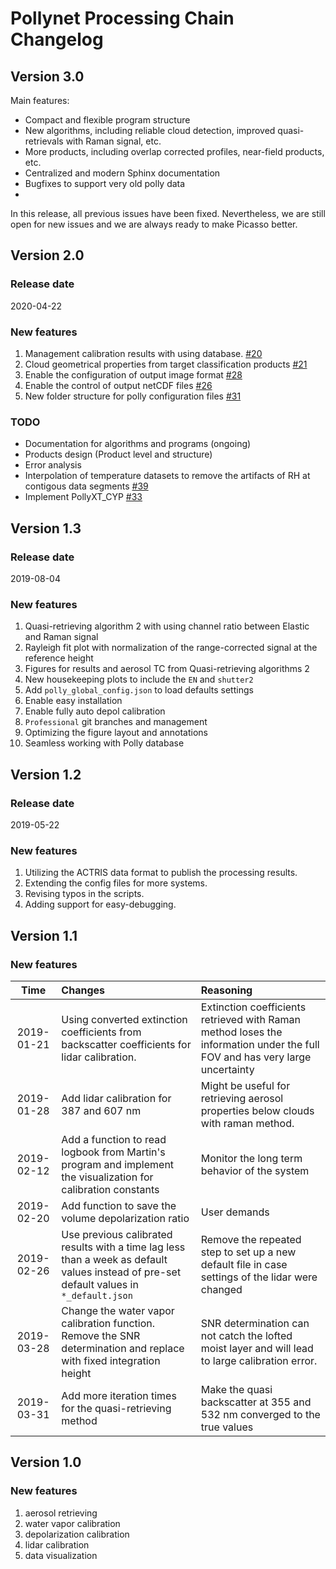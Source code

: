 # Pollynet Processing Chain Changelog

## Version 3.0

Main features:

- Compact and flexible program structure
- New algorithms, including reliable cloud detection, improved quasi-retrievals with Raman signal, etc.
- More products, including overlap corrected profiles, near-field products, etc.
- Centralized and modern Sphinx documentation
- Bugfixes to support very old polly data
- 
In this release, all previous issues have been fixed. Nevertheless, we are still open for new issues and we are always ready to make Picasso better.

## Version 2.0

### Release date

2020-04-22

### New features

1. Management calibration results with using database. [#20](https://github.com/PollyNET/Pollynet_Processing_Chain/issues/20)
2. Cloud geometrical properties from target classification products [#21](https://github.com/PollyNET/Pollynet_Processing_Chain/issues/21)
3. Enable the configuration of output image format [#28](https://github.com/PollyNET/Pollynet_Processing_Chain/issues/28)
4. Enable the control of output netCDF files [#26](https://github.com/PollyNET/Pollynet_Processing_Chain/issues/26)
5. New folder structure for polly configuration files [#31](https://github.com/PollyNET/Pollynet_Processing_Chain/issues/31)

### TODO 

* Documentation for algorithms and programs (ongoing)
* Products design (Product level and structure)
* Error analysis
* Interpolation of temperature datasets to remove the artifacts of RH at contigous data segments [#39](https://github.com/PollyNET/Pollynet_Processing_Chain/issues/39)
* Implement PollyXT_CYP [#33](https://github.com/PollyNET/Pollynet_Processing_Chain/issues/33)

## Version 1.3

### Release date

2019-08-04

### New features

1. Quasi-retrieving algorithm 2 with using channel ratio between Elastic and Raman signal
2. Rayleigh fit plot with normalization of the range-corrected signal at the reference height
3. Figures for results and aerosol TC from Quasi-retrieving algorithms 2
4. New housekeeping plots to include the `EN` and `shutter2`
5. Add `polly_global_config.json` to load defaults settings
6. Enable easy installation
7. Enable fully auto depol calibration
8. `Professional` git branches and management
9. Optimizing the figure layout and annotations
10. Seamless working with Polly database

## Version 1.2

### Release date

2019-05-22

### New features

1. Utilizing the ACTRIS data format to publish the processing results.
2. Extending the config files for more systems.
3. Revising typos in the scripts.
4. Adding support for easy-debugging.

## Version 1.1

### New features

|Time|Changes|Reasoning|
|:--:|:------|:--------|
|2019-01-21|Using converted extinction coefficients from backscatter coefficients for lidar calibration.|Extinction coefficients retrieved with Raman method loses the information under the full FOV and has very large uncertainty|
|2019-01-28|Add lidar calibration for 387 and 607 nm|Might be useful for retrieving aerosol properties below clouds with raman method.|
|2019-02-12|Add a function to read logbook from Martin's program and implement the visualization for calibration constants|Monitor the long term behavior of the system|
|2019-02-20|Add function to save the volume depolarization ratio|User demands|
|2019-02-26|Use previous calibrated results with a time lag less than a week as default values instead of pre-set default values in `*_default.json`|Remove the repeated step to set up a new default file in case settings of the lidar were changed|
|2019-03-28|Change the water vapor calibration function. Remove the SNR determination and replace with fixed integration height|SNR determination can not catch the lofted moist layer and will lead to large calibration error.|
|2019-03-31|Add more iteration times for the quasi-retrieving method|Make the quasi backscatter at 355 and 532 nm converged to the true values|

## Version 1.0

### New features

1. aerosol retrieving
2. water vapor calibration
3. depolarization calibration
4. lidar calibration
5. data visualization